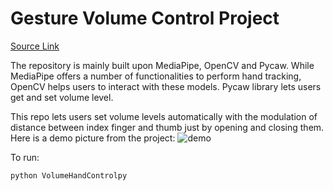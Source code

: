 # Gesture Volume Control Project

[Source Link](https://www.youtube.com/watch?v=01sAkU_NvOY&t=10330s)

The repository is mainly built upon MediaPipe, OpenCV and Pycaw. While MediaPipe offers a number of functionalities to perform hand tracking, OpenCV helps users to interact with these models. Pycaw library lets users get and set volume level.

This repo lets users set volume levels automatically with the modulation of distance between index finger and thumb just by opening and closing them. Here is a demo picture from the project:
![demo](https://github.com/nishan1616/Gesture-Volume-Control/assets/157087473/c8afd2ce-9c16-4b58-bd37-3d082140b6d6)

To run:
```
python VolumeHandControlpy
```
